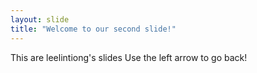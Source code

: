 ```yaml
---
layout: slide
title: "Welcome to our second slide!"
---
```

This are leelintiong's slides
Use the left arrow to go back!
